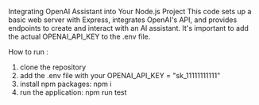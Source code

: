 Integrating OpenAI Assistant into Your Node.js Project
This code sets up a basic web server with Express, integrates OpenAI's API, and provides endpoints to create and interact with an AI assistant. It's important to add the actual OPENAI_API_KEY to the .env file.

How to run  : 
1. clone the repository
2. add the .env file with your OPENAI_API_KEY = "sk_11111111111"
3. install npm packages: npm i
4. run the application: npm run test
